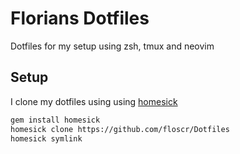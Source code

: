 Florians Dotfiles
=================

Dotfiles for my setup using zsh, tmux and neovim

## Setup

I clone my dotfiles using using [homesick]

```bash
gem install homesick
homesick clone https://github.com/floscr/Dotfiles
homesick symlink
```


[homesick]: https://github.com/technicalpickles/homesick

